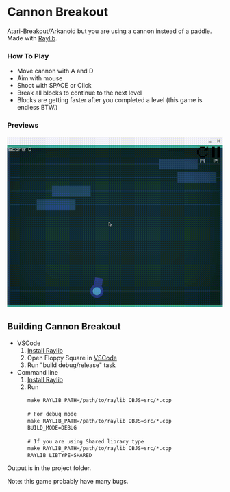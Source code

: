 # Cannon Breakout

Atari-Breakout/Arkanoid but you are using a cannon instead of a paddle.\
Made with [Raylib](https://www.raylib.com/).

### How To Play

- Move cannon with A and D
- Aim with mouse
- Shoot with SPACE or Click
- Break all blocks to continue to the next level
- Blocks are getting faster after you completed a level (this game is endless BTW.)

### Previews

![Preview](./preview.gif)

## Building Cannon Breakout

* VSCode
    1. [Install Raylib](https://github.com/raysan5/raylib/wiki)
    2. Open Floppy Square in [VSCode](https://code.visualstudio.com/)
    3. Run "build debug/release" task
* Command line
    1. [Install Raylib](https://github.com/raysan5/raylib/wiki)
    2. Run
        ```
        make RAYLIB_PATH=/path/to/raylib OBJS=src/*.cpp

        # For debug mode
        make RAYLIB_PATH=/path/to/raylib OBJS=src/*.cpp BUILD_MODE=DEBUG
    
        # If you are using Shared library type
        make RAYLIB_PATH=/path/to/raylib OBJS=src/*.cpp RAYLIB_LIBTYPE=SHARED
        ```

Output is in the project folder.

Note: this game probably have many bugs.
